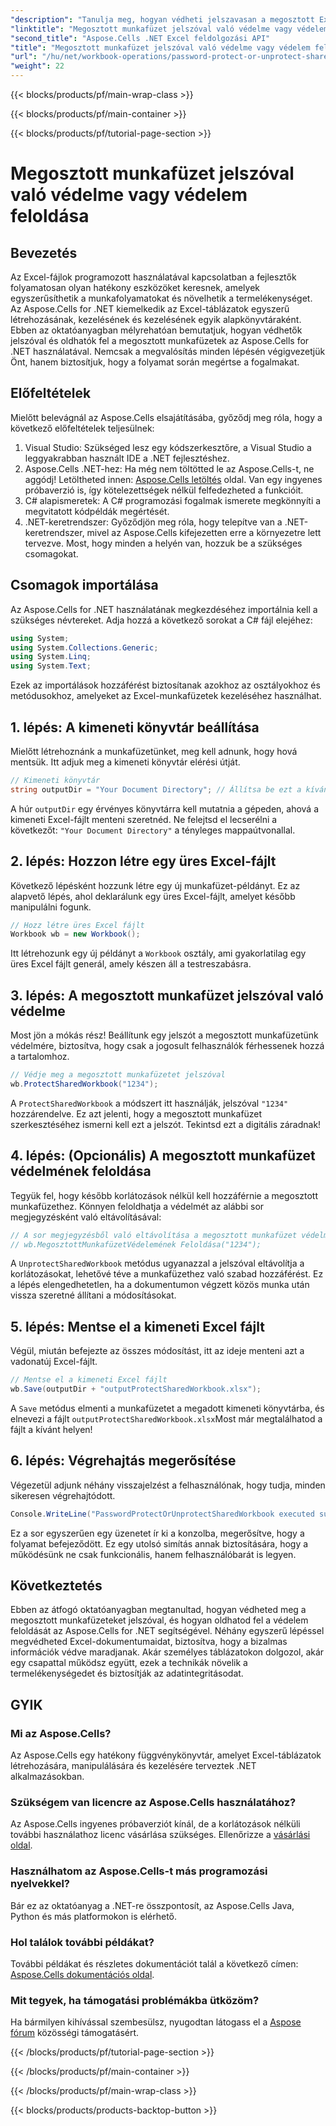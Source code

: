 ```yaml
---
"description": "Tanulja meg, hogyan védheti jelszavasan a megosztott Excel-munkafüzeteket az Aspose.Cells for .NET használatával ezzel a lépésről lépésre szóló útmutatóval. Növelje dokumentumai biztonságát."
"linktitle": "Megosztott munkafüzet jelszóval való védelme vagy védelem feloldása"
"second_title": "Aspose.Cells .NET Excel feldolgozási API"
"title": "Megosztott munkafüzet jelszóval való védelme vagy védelem feloldása"
"url": "/hu/net/workbook-operations/password-protect-or-unprotect-shared-workbook/"
"weight": 22
---
```


{{< blocks/products/pf/main-wrap-class >}}

{{< blocks/products/pf/main-container >}}

{{< blocks/products/pf/tutorial-page-section >}}

# Megosztott munkafüzet jelszóval való védelme vagy védelem feloldása

## Bevezetés
Az Excel-fájlok programozott használatával kapcsolatban a fejlesztők folyamatosan olyan hatékony eszközöket keresnek, amelyek egyszerűsíthetik a munkafolyamatokat és növelhetik a termelékenységet. Az Aspose.Cells for .NET kiemelkedik az Excel-táblázatok egyszerű létrehozásának, kezelésének és kezelésének egyik alapkönyvtáraként. Ebben az oktatóanyagban mélyrehatóan bemutatjuk, hogyan védhetők jelszóval és oldhatók fel a megosztott munkafüzetek az Aspose.Cells for .NET használatával. Nemcsak a megvalósítás minden lépésén végigvezetjük Önt, hanem biztosítjuk, hogy a folyamat során megértse a fogalmakat.
## Előfeltételek
Mielőtt belevágnál az Aspose.Cells elsajátításába, győződj meg róla, hogy a következő előfeltételek teljesülnek:
1. Visual Studio: Szükséged lesz egy kódszerkesztőre, a Visual Studio a leggyakrabban használt IDE a .NET fejlesztéshez.
2. Aspose.Cells .NET-hez: Ha még nem töltötted le az Aspose.Cells-t, ne aggódj! Letöltheted innen: [Aspose.Cells letöltés](https://releases.aspose.com/cells/net/) oldal. Van egy ingyenes próbaverzió is, így kötelezettségek nélkül felfedezheted a funkcióit.
3. C# alapismeretek: A C# programozási fogalmak ismerete megkönnyíti a megvitatott kódpéldák megértését.
4. .NET-keretrendszer: Győződjön meg róla, hogy telepítve van a .NET-keretrendszer, mivel az Aspose.Cells kifejezetten erre a környezetre lett tervezve.
Most, hogy minden a helyén van, hozzuk be a szükséges csomagokat.
## Csomagok importálása
Az Aspose.Cells for .NET használatának megkezdéséhez importálnia kell a szükséges névtereket. Adja hozzá a következő sorokat a C# fájl elejéhez:
```csharp
using System;
using System.Collections.Generic;
using System.Linq;
using System.Text;
```
Ezek az importálások hozzáférést biztosítanak azokhoz az osztályokhoz és metódusokhoz, amelyeket az Excel-munkafüzetek kezeléséhez használhat.
## 1. lépés: A kimeneti könyvtár beállítása
Mielőtt létrehoznánk a munkafüzetünket, meg kell adnunk, hogy hová mentsük. Itt adjuk meg a kimeneti könyvtár elérési útját.
```csharp
// Kimeneti könyvtár
string outputDir = "Your Document Directory"; // Állítsa be ezt a kívánt kimeneti útvonalra
```
A húr `outputDir` egy érvényes könyvtárra kell mutatnia a gépeden, ahová a kimeneti Excel-fájlt menteni szeretnéd. Ne felejtsd el lecserélni a következőt: `"Your Document Directory"` a tényleges mappaútvonallal.
## 2. lépés: Hozzon létre egy üres Excel-fájlt
Következő lépésként hozzunk létre egy új munkafüzet-példányt. Ez az alapvető lépés, ahol deklarálunk egy üres Excel-fájlt, amelyet később manipulálni fogunk. 
```csharp
// Hozz létre üres Excel fájlt
Workbook wb = new Workbook();
```
Itt létrehozunk egy új példányt a `Workbook` osztály, ami gyakorlatilag egy üres Excel fájlt generál, amely készen áll a testreszabásra.
## 3. lépés: A megosztott munkafüzet jelszóval való védelme
Most jön a mókás rész! Beállítunk egy jelszót a megosztott munkafüzetünk védelmére, biztosítva, hogy csak a jogosult felhasználók férhessenek hozzá a tartalomhoz.
```csharp
// Védje meg a megosztott munkafüzetet jelszóval
wb.ProtectSharedWorkbook("1234");
```
A `ProtectSharedWorkbook` a módszert itt használják, jelszóval `"1234"` hozzárendelve. Ez azt jelenti, hogy a megosztott munkafüzet szerkesztéséhez ismerni kell ezt a jelszót. Tekintsd ezt a digitális záradnak!
## 4. lépés: (Opcionális) A megosztott munkafüzet védelmének feloldása
Tegyük fel, hogy később korlátozások nélkül kell hozzáférnie a megosztott munkafüzethez. Könnyen feloldhatja a védelmét az alábbi sor megjegyzésként való eltávolításával:
```csharp
// A sor megjegyzésből való eltávolítása a megosztott munkafüzet védelmének feloldásához
// wb.MegosztottMunkafüzetVédelemének Feloldása("1234");
```
A `UnprotectSharedWorkbook` metódus ugyanazzal a jelszóval eltávolítja a korlátozásokat, lehetővé téve a munkafüzethez való szabad hozzáférést. Ez a lépés elengedhetetlen, ha a dokumentumon végzett közös munka után vissza szeretné állítani a módosításokat.
## 5. lépés: Mentse el a kimeneti Excel fájlt
Végül, miután befejezte az összes módosítást, itt az ideje menteni azt a vadonatúj Excel-fájlt.
```csharp
// Mentse el a kimeneti Excel fájlt
wb.Save(outputDir + "outputProtectSharedWorkbook.xlsx");
```
A `Save` metódus elmenti a munkafüzetet a megadott kimeneti könyvtárba, és elnevezi a fájlt `outputProtectSharedWorkbook.xlsx`Most már megtalálhatod a fájlt a kívánt helyen!
## 6. lépés: Végrehajtás megerősítése
Végezetül adjunk néhány visszajelzést a felhasználónak, hogy tudja, minden sikeresen végrehajtódott.
```csharp
Console.WriteLine("PasswordProtectOrUnprotectSharedWorkbook executed successfully.\r\n");
```
Ez a sor egyszerűen egy üzenetet ír ki a konzolba, megerősítve, hogy a folyamat befejeződött. Ez egy utolsó simítás annak biztosítására, hogy a működésünk ne csak funkcionális, hanem felhasználóbarát is legyen.
## Következtetés
Ebben az átfogó oktatóanyagban megtanultad, hogyan védheted meg a megosztott munkafüzeteket jelszóval, és hogyan oldhatod fel a védelem feloldását az Aspose.Cells for .NET segítségével. Néhány egyszerű lépéssel megvédheted Excel-dokumentumaidat, biztosítva, hogy a bizalmas információk védve maradjanak. Akár személyes táblázatokon dolgozol, akár egy csapattal működsz együtt, ezek a technikák növelik a termelékenységedet és biztosítják az adatintegritásodat.
## GYIK
### Mi az Aspose.Cells?
Az Aspose.Cells egy hatékony függvénykönyvtár, amelyet Excel-táblázatok létrehozására, manipulálására és kezelésére terveztek .NET alkalmazásokban.
### Szükségem van licencre az Aspose.Cells használatához?
Az Aspose.Cells ingyenes próbaverziót kínál, de a korlátozások nélküli további használathoz licenc vásárlása szükséges. Ellenőrizze a [vásárlási oldal](https://purchase.aspose.com/buy).
### Használhatom az Aspose.Cells-t más programozási nyelvekkel?
Bár ez az oktatóanyag a .NET-re összpontosít, az Aspose.Cells Java, Python és más platformokon is elérhető.
### Hol találok további példákat?
További példákat és részletes dokumentációt talál a következő címen: [Aspose.Cells dokumentációs oldal](https://reference.aspose.com/cells/net/).
### Mit tegyek, ha támogatási problémákba ütközöm?
Ha bármilyen kihívással szembesülsz, nyugodtan látogass el a [Aspose fórum](https://forum.aspose.com/c/cells/9) közösségi támogatásért.

{{< /blocks/products/pf/tutorial-page-section >}}

{{< /blocks/products/pf/main-container >}}

{{< /blocks/products/pf/main-wrap-class >}}

{{< blocks/products/products-backtop-button >}}